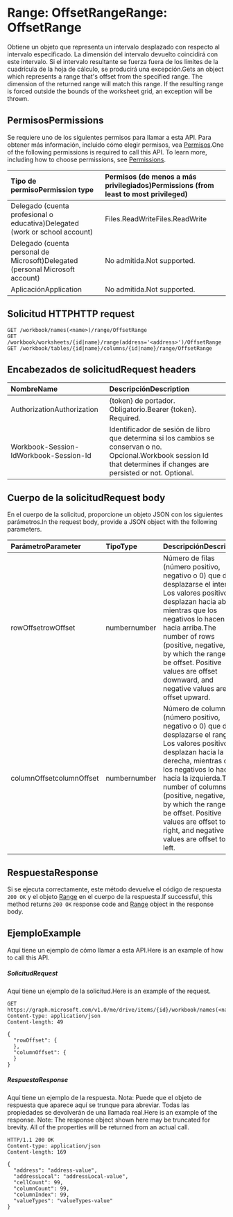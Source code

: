 # <a name="range-offsetrange"></a><span data-ttu-id="50164-101">Range: OffsetRange</span><span class="sxs-lookup"><span data-stu-id="50164-101">Range: OffsetRange</span></span>

<span data-ttu-id="50164-p101">Obtiene un objeto que representa un intervalo desplazado con respecto al intervalo especificado. La dimensión del intervalo devuelto coincidirá con este intervalo. Si el intervalo resultante se fuerza fuera de los límites de la cuadrícula de la hoja de cálculo, se producirá una excepción.</span><span class="sxs-lookup"><span data-stu-id="50164-p101">Gets an object which represents a range that's offset from the specified range. The dimension of the returned range will match this range. If the resulting range is forced outside the bounds of the worksheet grid, an exception will be thrown.</span></span>
## <a name="permissions"></a><span data-ttu-id="50164-105">Permisos</span><span class="sxs-lookup"><span data-stu-id="50164-105">Permissions</span></span>
<span data-ttu-id="50164-p102">Se requiere uno de los siguientes permisos para llamar a esta API. Para obtener más información, incluido cómo elegir permisos, vea [Permisos](../../../concepts/permissions_reference.md).</span><span class="sxs-lookup"><span data-stu-id="50164-p102">One of the following permissions is required to call this API. To learn more, including how to choose permissions, see [Permissions](../../../concepts/permissions_reference.md).</span></span>

|<span data-ttu-id="50164-108">Tipo de permiso</span><span class="sxs-lookup"><span data-stu-id="50164-108">Permission type</span></span>      | <span data-ttu-id="50164-109">Permisos (de menos a más privilegiados)</span><span class="sxs-lookup"><span data-stu-id="50164-109">Permissions (from least to most privileged)</span></span>              |
|:--------------------|:---------------------------------------------------------|
|<span data-ttu-id="50164-110">Delegado (cuenta profesional o educativa)</span><span class="sxs-lookup"><span data-stu-id="50164-110">Delegated (work or school account)</span></span> | <span data-ttu-id="50164-111">Files.ReadWrite</span><span class="sxs-lookup"><span data-stu-id="50164-111">Files.ReadWrite</span></span>    |
|<span data-ttu-id="50164-112">Delegado (cuenta personal de Microsoft)</span><span class="sxs-lookup"><span data-stu-id="50164-112">Delegated (personal Microsoft account)</span></span> | <span data-ttu-id="50164-113">No admitida.</span><span class="sxs-lookup"><span data-stu-id="50164-113">Not supported.</span></span>    |
|<span data-ttu-id="50164-114">Aplicación</span><span class="sxs-lookup"><span data-stu-id="50164-114">Application</span></span> | <span data-ttu-id="50164-115">No admitida.</span><span class="sxs-lookup"><span data-stu-id="50164-115">Not supported.</span></span> |

## <a name="http-request"></a><span data-ttu-id="50164-116">Solicitud HTTP</span><span class="sxs-lookup"><span data-stu-id="50164-116">HTTP request</span></span>
<!-- { "blockType": "ignored" } -->
```http
GET /workbook/names(<name>)/range/OffsetRange
GET /workbook/worksheets/{id|name}/range(address='<address>')/OffsetRange
GET /workbook/tables/{id|name}/columns/{id|name}/range/OffsetRange

```
## <a name="request-headers"></a><span data-ttu-id="50164-117">Encabezados de solicitud</span><span class="sxs-lookup"><span data-stu-id="50164-117">Request headers</span></span>
| <span data-ttu-id="50164-118">Nombre</span><span class="sxs-lookup"><span data-stu-id="50164-118">Name</span></span>       | <span data-ttu-id="50164-119">Descripción</span><span class="sxs-lookup"><span data-stu-id="50164-119">Description</span></span>|
|:---------------|:----------|
| <span data-ttu-id="50164-120">Authorization</span><span class="sxs-lookup"><span data-stu-id="50164-120">Authorization</span></span>  | <span data-ttu-id="50164-p103">{token} de portador. Obligatorio.</span><span class="sxs-lookup"><span data-stu-id="50164-p103">Bearer {token}. Required.</span></span> |
| <span data-ttu-id="50164-123">Workbook-Session-Id</span><span class="sxs-lookup"><span data-stu-id="50164-123">Workbook-Session-Id</span></span>  | <span data-ttu-id="50164-p104">Identificador de sesión de libro que determina si los cambios se conservan o no. Opcional.</span><span class="sxs-lookup"><span data-stu-id="50164-p104">Workbook session Id that determines if changes are persisted or not. Optional.</span></span>|

## <a name="request-body"></a><span data-ttu-id="50164-126">Cuerpo de la solicitud</span><span class="sxs-lookup"><span data-stu-id="50164-126">Request body</span></span>
<span data-ttu-id="50164-127">En el cuerpo de la solicitud, proporcione un objeto JSON con los siguientes parámetros.</span><span class="sxs-lookup"><span data-stu-id="50164-127">In the request body, provide a JSON object with the following parameters.</span></span>

| <span data-ttu-id="50164-128">Parámetro</span><span class="sxs-lookup"><span data-stu-id="50164-128">Parameter</span></span>    | <span data-ttu-id="50164-129">Tipo</span><span class="sxs-lookup"><span data-stu-id="50164-129">Type</span></span>   |<span data-ttu-id="50164-130">Descripción</span><span class="sxs-lookup"><span data-stu-id="50164-130">Description</span></span>|
|:---------------|:--------|:----------|
|<span data-ttu-id="50164-131">rowOffset</span><span class="sxs-lookup"><span data-stu-id="50164-131">rowOffset</span></span>|<span data-ttu-id="50164-132">number</span><span class="sxs-lookup"><span data-stu-id="50164-132">number</span></span>|<span data-ttu-id="50164-p105">Número de filas (número positivo, negativo o 0) que debe desplazarse el intervalo. Los valores positivos desplazan hacia abajo, mientras que los negativos lo hacen hacia arriba.</span><span class="sxs-lookup"><span data-stu-id="50164-p105">The number of rows (positive, negative, or 0) by which the range is to be offset. Positive values are offset downward, and negative values are offset upward.</span></span>|
|<span data-ttu-id="50164-135">columnOffset</span><span class="sxs-lookup"><span data-stu-id="50164-135">columnOffset</span></span>|<span data-ttu-id="50164-136">number</span><span class="sxs-lookup"><span data-stu-id="50164-136">number</span></span>|<span data-ttu-id="50164-p106">Número de columnas (número positivo, negativo o 0) que debe desplazarse el rango. Los valores positivos desplazan hacia la derecha, mientras que los negativos lo hacen hacia la izquierda.</span><span class="sxs-lookup"><span data-stu-id="50164-p106">The number of columns (positive, negative, or 0) by which the range is to be offset. Positive values are offset to the right, and negative values are offset to the left.</span></span>|

## <a name="response"></a><span data-ttu-id="50164-139">Respuesta</span><span class="sxs-lookup"><span data-stu-id="50164-139">Response</span></span>

<span data-ttu-id="50164-140">Si se ejecuta correctamente, este método devuelve el código de respuesta `200 OK` y el objeto [Range](../resources/range.md) en el cuerpo de la respuesta.</span><span class="sxs-lookup"><span data-stu-id="50164-140">If successful, this method returns `200 OK` response code and [Range](../resources/range.md) object in the response body.</span></span>

## <a name="example"></a><span data-ttu-id="50164-141">Ejemplo</span><span class="sxs-lookup"><span data-stu-id="50164-141">Example</span></span>
<span data-ttu-id="50164-142">Aquí tiene un ejemplo de cómo llamar a esta API.</span><span class="sxs-lookup"><span data-stu-id="50164-142">Here is an example of how to call this API.</span></span>
##### <a name="request"></a><span data-ttu-id="50164-143">Solicitud</span><span class="sxs-lookup"><span data-stu-id="50164-143">Request</span></span>
<span data-ttu-id="50164-144">Aquí tiene un ejemplo de la solicitud.</span><span class="sxs-lookup"><span data-stu-id="50164-144">Here is an example of the request.</span></span>
<!-- {
  "blockType": "request",
  "name": "range_offsetrange"
}-->
```http
GET https://graph.microsoft.com/v1.0/me/drive/items/{id}/workbook/names(<name>)/range/OffsetRange
Content-type: application/json
Content-length: 49

{
  "rowOffset": {
  },
  "columnOffset": {
  }
}
```

##### <a name="response"></a><span data-ttu-id="50164-145">Respuesta</span><span class="sxs-lookup"><span data-stu-id="50164-145">Response</span></span>
<span data-ttu-id="50164-p107">Aquí tiene un ejemplo de la respuesta. Nota: Puede que el objeto de respuesta que aparece aquí se trunque para abreviar. Todas las propiedades se devolverán de una llamada real.</span><span class="sxs-lookup"><span data-stu-id="50164-p107">Here is an example of the response. Note: The response object shown here may be truncated for brevity. All of the properties will be returned from an actual call.</span></span>
<!-- {
  "blockType": "response",
  "truncated": true,
  "@odata.type": "microsoft.graph.range"
} -->
```http
HTTP/1.1 200 OK
Content-type: application/json
Content-length: 169

{
  "address": "address-value",
  "addressLocal": "addressLocal-value",
  "cellCount": 99,
  "columnCount": 99,
  "columnIndex": 99,
  "valueTypes": "valueTypes-value"
}
```

<!-- uuid: 8fcb5dbc-d5aa-4681-8e31-b001d5168d79
2015-10-25 14:57:30 UTC -->
<!-- {
  "type": "#page.annotation",
  "description": "Range: OffsetRange",
  "keywords": "",
  "section": "documentation",
  "tocPath": ""
}-->